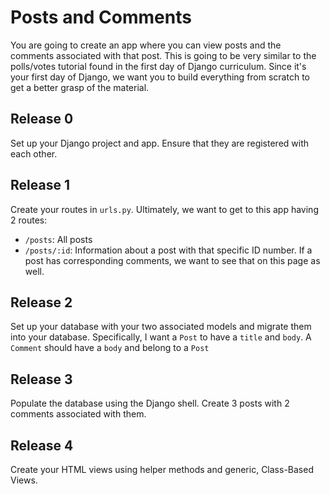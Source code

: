 # Posts and Comments
You are going to create an app where you can view posts and the comments associated with that post. This is going to be very similar to the polls/votes tutorial found in the first day of Django curriculum. Since it's your first day of Django, we want you to build everything from scratch to get a better grasp of the material. 

## Release 0
Set up your Django project and app. Ensure that they are registered with each other.

## Release 1
Create your routes in `urls.py`. Ultimately, we want to get to this app having 2 routes:
- `/posts`: All posts
- `/posts/:id`: Information about a post with that specific ID number. If a post has corresponding comments, we want to see that on this page as well.

## Release 2
Set up your database with your two associated models and migrate them into your database. Specifically, I want a `Post` to have a `title` and `body`. A `Comment` should have a `body` and belong to a `Post`

## Release 3
Populate the database using the Django shell. Create 3 posts with 2 comments associated with them.

## Release 4
Create your HTML views using helper methods and generic, Class-Based Views.
